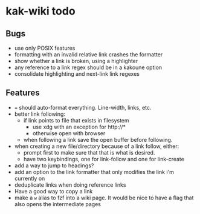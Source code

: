 # kak-wiki todo

## Bugs
- use only POSIX features
- formatting with an invalid relative link crashes the formatter
- show whether a link is broken, using a highlighter
- any reference to a link regex should be in a kakoune option
- consolidate highlighting and next-link link regexes

## Features
- `=` should auto-format everything. Line-width, links, etc.
- better link following:
  - if link points to file that exists in filesystem
    - use xdg with an exception for http://*
    - otherwise open with browser
  - when following a link save the open buffer before following.
- when creating a new file/directory because of a link follow, either:
  - prompt first to make sure that that is what is desired.
  - have two keybindings, one for link-follow and one for link-create
- add a way to jump to headings?
- add an option to the link formatter that only modifies the link i'm
  currently on
- deduplicate links when doing reference links
- Have a good way to copy a link
- make a `w` alias to fzf into a wiki page. It would be nice to have a flag
  that also opens the intermediate pages
